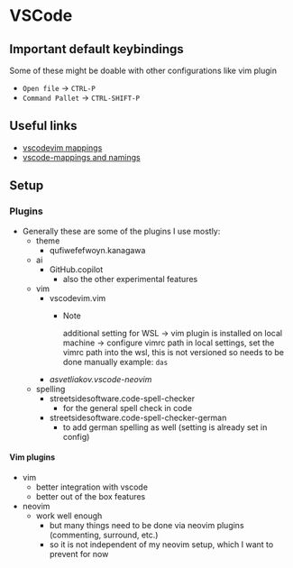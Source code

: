 # VSCode

## Important default keybindings

Some of these might be doable with other configurations like vim plugin

- `Open file` -> `CTRL-P`
- `Command Pallet` -> `CTRL-SHIFT-P`

## Useful links

- [vscodevim mappings](https://github.com/VSCodeVim/Vim/#-vscodevim-tricks)
- [vscode-mappings and namings](https://code.visualstudio.com/docs/getstarted/keybindings#_rich-languages-editing)

## Setup

### Plugins

- Generally these are some of the plugins I use mostly:
  - theme
    - qufiwefefwoyn.kanagawa
  - ai
    - GitHub.copilot
      - also the other experimental features
  - vim
    - vscodevim.vim
      - > [!NOTE]
        > additional setting for WSL -> vim plugin is installed on local machine -> configure vimrc path
        > in local settings, set the vimrc path into the wsl, this is not versioned so needs to be done manually
        > example: `das`
    - _asvetliakov.vscode-neovim_
  - spelling
    - streetsidesoftware.code-spell-checker
      - for the general spell check in code
    - streetsidesoftware.code-spell-checker-german
      - to add german spelling as well (setting is already set in config)

#### Vim plugins

- vim
  - better integration with vscode
  - better out of the box features
- neovim
  - work well enough
    - but many things need to be done via neovim plugins (commenting, surround, etc.)
    - so it is not independent of my neovim setup, which I want to prevent for now
